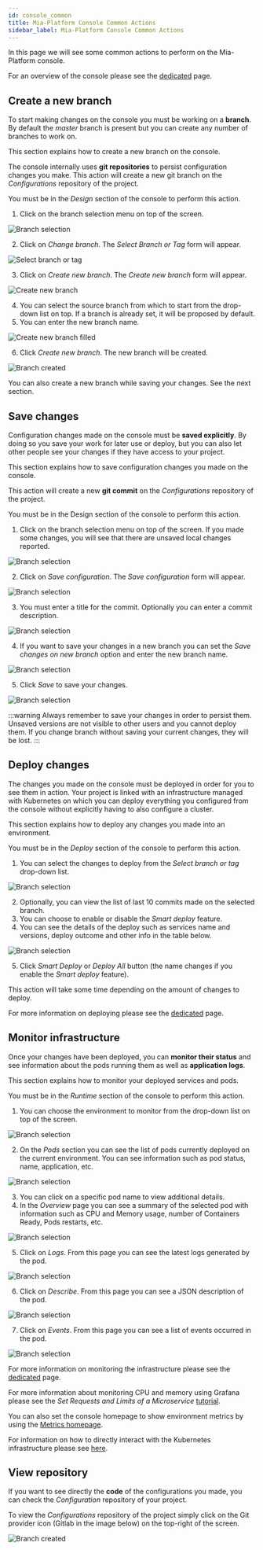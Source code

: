 ```yaml
---
id: console_common
title: Mia-Platform Console Common Actions
sidebar_label: Mia-Platform Console Common Actions
---
```


In this page we will see some common actions to perform on the Mia-Platform console.

For an overview of the console please see the [dedicated](/development_suite/overview-dev-suite.md) page.

## Create a new branch

To start making changes on the console you must be working on a **branch**. By default the _master_ branch is present but you can create any number of branches to work on.

This section explains how to create a new branch on the console.

The console internally uses **git repositories** to persist configuration changes you make. This action will create a new git branch on the _Configurations_ repository of the project.

You must be in the _Design_ section of the console to perform this action.

1. Click on the branch selection menu on top of the screen.

<div style={{display: 'flex', justifyContent: 'center'}}>
  <div style={{display: 'flex', width: '500px'}}> 

![Branch selection](img/create-new-branch-1.png)
  
  </div>
</div>

2. Click on _Change branch_. The _Select Branch or Tag_ form will appear.

<div style={{display: 'flex', justifyContent: 'center'}}>
  <div style={{display: 'flex', width: '500px'}}> 

![Select branch or tag](img/create-new-branch-2.png)
  
  </div>
</div>

3. Click on _Create new branch_. The _Create new branch_ form will appear.

<div style={{display: 'flex', justifyContent: 'center'}}>
  <div style={{display: 'flex', width: '500px'}}> 

![Create new branch](img/create-new-branch-3.png)
  
  </div>
</div>

4. You can select the source branch from which to start from the drop-down list on top. If a branch is already set, it will be proposed by default.
5. You can enter the new branch name.

<div style={{display: 'flex', justifyContent: 'center'}}>
  <div style={{display: 'flex', width: '500px'}}> 

![Create new branch filled](img/create-new-branch-5.png)
  
  </div>
</div>

6. Click _Create new branch_. The new branch will be created.

<div style={{display: 'flex', justifyContent: 'center'}}>
  <div style={{display: 'flex', width: '500px'}}> 

![Branch created](img/create-new-branch-6.png)
  
  </div>
</div>

You can also create a new branch while saving your changes. See the next section.

## Save changes

Configuration changes made on the console must be **saved explicitly**. By doing so you save your work for later use or deploy, but you can also let other people see your changes if they have access to your project.

This section explains how to save configuration changes you made on the console.

This action will create a new **git commit** on the _Configurations_ repository of the project.

You must be in the Design section of the console to perform this action.

1. Click on the branch selection menu on top of the screen. If you made some changes, you will see that there are unsaved local changes reported.

<div style={{display: 'flex', justifyContent: 'center'}}>
  <div style={{display: 'flex', width: '500px'}}> 

![Branch selection](img/save-changes-1.png)
  
  </div>
</div>

2. Click on _Save configuration_. The _Save configuration_ form will appear.

<div style={{display: 'flex', justifyContent: 'center'}}>
  <div style={{display: 'flex', width: '500px'}}> 

![Branch selection](img/save-changes-2.png)
  
  </div>
</div>

3. You must enter a title for the commit. Optionally you can enter a commit description.

<div style={{display: 'flex', justifyContent: 'center'}}>
  <div style={{display: 'flex', width: '500px'}}> 

![Branch selection](img/save-changes-3.png)
  
  </div>
</div>

4. If you want to save your changes in a new branch you can set the _Save changes on new branch_ option and enter the new branch name.

<div style={{display: 'flex', justifyContent: 'center'}}>
  <div style={{display: 'flex', width: '500px'}}> 

![Branch selection](img/save-changes-4.png)
  
  </div>
</div>

5. Click _Save_ to save your changes.

<div style={{display: 'flex', justifyContent: 'center'}}>
  <div style={{display: 'flex', width: '500px'}}> 

![Branch selection](img/save-changes-5.png)
  
  </div>
</div>

:::warning
Always remember to save your changes in order to persist them. Unsaved versions are not visible to other users and you cannot deploy them. If you change branch without saving your current changes, they will be lost.
:::

## Deploy changes

The changes you made on the console must be deployed in order for you to see them in action. Your project is linked with an infrastructure managed with Kubernetes on which you can deploy everything you configured from the console without explicitly having to also configure a cluster.

This section explains how to deploy any changes you made into an environment.

You must be in the _Deploy_ section of the console to perform this action.

1. You can select the changes to deploy from the _Select branch or tag_ drop-down list.

![Branch selection](img/deploy-changes-1.png)

2. Optionally, you can view the list of last 10 commits made on the selected branch.
3. You can choose to enable or disable the _Smart deploy_ feature.
4. You can see the details of the deploy such as services name and versions, deploy outcome and other info in the table below.

![Branch selection](img/deploy-changes-4.png)

5. Click _Smart Deploy_ or _Deploy All_ button (the name changes if you enable the _Smart deploy_ feature).

This action will take some time depending on the amount of changes to deploy.

For more information on deploying please see the [dedicated](/development_suite/deploy/deploy.md) page.

## Monitor infrastructure

Once your changes have been deployed, you can **monitor their status** and see information about the pods running them as well as **application logs**.

This section explains how to monitor your deployed services and pods.

You must be in the _Runtime_ section of the console to perform this action.

1. You can choose the environment to monitor from the drop-down list on top of the screen.

<div style={{display: 'flex', justifyContent: 'center'}}>
  <div style={{display: 'flex', width: '500px'}}> 

![Branch selection](img/monitoring-1.png)
  
  </div>
</div>

2. On the _Pods_ section you can see the list of pods currently deployed on the current environment. You can see information such as pod status, name, application, etc.

![Branch selection](img/monitoring-2.png)

3. You can click on a specific pod name to view additional details.
4. In the _Overview_ page you can see a summary of the selected pod with information such as CPU and Memory usage, number of Containers Ready, Pods restarts, etc.

![Branch selection](img/monitoring-4.png)

5. Click on _Logs_. From this page you can see the latest logs generated by the pod.

![Branch selection](img/monitoring-5.png)

6. Click on _Describe_. From this page you can see a JSON description of the pod.

![Branch selection](img/monitoring-6.png)

7. Click on _Events_. From this page you can see a list of events occurred in the pod.

![Branch selection](img/monitoring-7.png)

For more information on monitoring the infrastructure please see the [dedicated](/development_suite/monitoring/monitoring.md) page.

For more information about monitoring CPU and memory using Grafana please see the _Set Requests and Limits of a Microservice_ [tutorial](/tutorial/requests_limits/requests_limits_tutorial.mdx#monitoring-cpu-and-memory-usage).

You can also set the console homepage to show environment metrics by using the [Metrics homepage](/development_suite/overview-dev-suite.md#metrics-homepage).

For information on how to directly interact with the Kubernetes infrastructure please see [here](/development_suite/clusters-management/add-edit-remove-cluster.md).

## View repository

If you want to see directly the **code** of the configurations you made, you can check the _Configuration_ repository of your project.

To view the _Configurations_ repository of the project simply click on the Git provider icon (Gitlab in the image below) on the top-right of the screen.

<div style={{display: 'flex', justifyContent: 'center'}}>
  <div style={{display: 'flex', width: '500px'}}> 

![Branch created](img/view-repository-1.png)
  
  </div>
</div>
